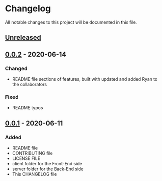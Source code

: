 # Changelog
All notable changes to this project will be documented in this file.
<!--The format is based on [Keep a Changelog](https://keepachangelog.com/en/1.0.0/), and this project adheres to [Semantic Versioning](https://semver.org/spec/v2.0.0.html).-->

## [Unreleased](https://github.com/AmineAML/podify/compare)

## [0.0.2](https://github.com/AmineAML/podify/compare/v0.0.1...v0.0.2) - 2020-06-14

### Changed
- README file sections of features, built with updated and added Ryan to the collaborators

### Fixed
- README typos

## [0.0.1](https://github.com/AmineAML/podify/releases/tag/v0.0.1) - 2020-06-11

### Added
- README file
- CONTRIBUTING file
- LICENSE FILE
- client folder for the Front-End side
- server folder for the Back-End side
- This CHANGELOG file